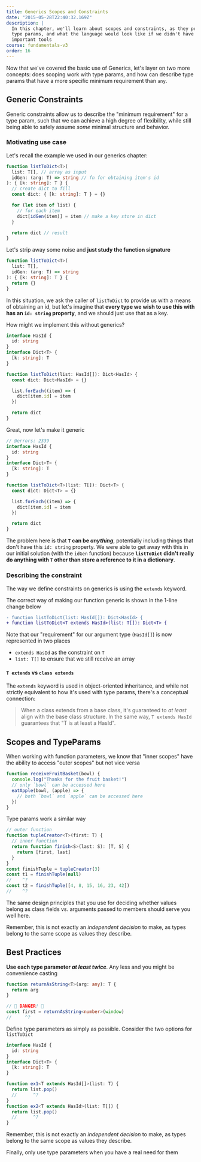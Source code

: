 ```yaml
---
title: Generics Scopes and Constraints
date: "2015-05-28T22:40:32.169Z"
description: |
  In this chapter, we'll learn about scopes and constraints, as they pertain to
  type params, and what the language would look like if we didn't have these
  important tools
course: fundamentals-v3
order: 16
---
```


Now that we've covered the basic use of Generics, let's layer on
two more concepts: does scoping work with type params, and how
can describe type params that have a more specific minimum requirement than `any`.

## Generic Constraints

Generic constraints allow us to describe the "minimum requirement" for a
type param, such that we can achieve a high degree of flexibility, while
still being able to safely assume _some_ minimal structure and behavior.

### Motivating use case

Let's recall the example we used in our generics chapter:

```ts twoslash
function listToDict<T>(
  list: T[], // array as input
  idGen: (arg: T) => string // fn for obtaining item's id
): { [k: string]: T } {
  // create dict to fill
  const dict: { [k: string]: T } = {}

  for (let item of list) {
    // for each item
    dict[idGen(item)] = item // make a key store in dict
  }

  return dict // result
}
```

Let's strip away some noise and **just study the function signature**

```ts twoslash
function listToDict<T>(
  list: T[],
  idGen: (arg: T) => string
): { [k: string]: T } {
  return {}
}
```

In this situation, we ask the caller of `listToDict` to provide us with a means
of obtaining an id, but let's imagine that **every type we wish to use this
with has an `id: string` property**, and we should just use that as a key.

How might we implement this without generics?

```ts twoslash
interface HasId {
  id: string
}
interface Dict<T> {
  [k: string]: T
}

function listToDict(list: HasId[]): Dict<HasId> {
  const dict: Dict<HasId> = {}

  list.forEach((item) => {
    dict[item.id] = item
  })

  return dict
}
```

Great, now let's make it generic

```ts twoslash
// @errors: 2339
interface HasId {
  id: string
}
interface Dict<T> {
  [k: string]: T
}

function listToDict<T>(list: T[]): Dict<T> {
  const dict: Dict<T> = {}

  list.forEach((item) => {
    dict[item.id] = item
  })

  return dict
}
```

The problem here is that **`T` can be _anything_**, potentially
including things that don't have this `id: string` property. We
were able to get away with this in our initial solution (with the `idGen` function)
because **`listToDict` didn't really do anything with `T` other than store a reference
to it in a dictionary**.

### Describing the constraint

The way we define constraints on generics is using the
`extends` keyword.

The correct way of making our function generic is shown
in the 1-line change below

```diff
- function listToDict(list: HasId[]): Dict<HasId> {
+ function listToDict<T extends HasId>(list: T[]): Dict<T> {
```

Note that our "requirement" for our argument type (`HasId[]`)
is now represented in two places

- `extends HasId` as the constraint on `T`
- `list: T[]` to ensure that we still receive an array

#### `T extends` vs `class extends`

The `extends` keyword is used in object-oriented inheritance, and
while not strictly equivalent to how it's used with type params,
there's a conceptual connection:

> When a class extends from a base class, it's guaranteed
> to _at least_ align with the base class structure. In the same
> way, `T extends HasId` guarantees that "T is at least a HasId".

## Scopes and TypeParams

When working with function parameters, we know that "inner scopes"
have the ability to access "outer scopes" but not vice versa

```js
function receiveFruitBasket(bowl) {
  console.log("Thanks for the fruit basket!")
  // only `bowl` can be accessed here
  eatApple(bowl, (apple) => {
    // both `bowl` and `apple` can be accessed here
  })
}
```

Type params work a similar way

```ts twoslash
// outer function
function tupleCreator<T>(first: T) {
  // inner function
  return function finish<S>(last: S): [T, S] {
    return [first, last]
  }
}
const finishTuple = tupleCreator(3)
const t1 = finishTuple(null)
//    ^?
const t2 = finishTuple([4, 8, 15, 16, 23, 42])
//    ^?
```

The same design principles that you use for deciding whether values belong as
class fields vs. arguments passed to members should serve you well here.

Remember, this is not exactly an _independent decision_ to make, as
types belong to the same scope as values they describe.

## Best Practices

**Use each type parameter _at least twice_**. Any less and you might be convenience casting

```ts twoslash
function returnAsString<T>(arg: any): T {
  return arg
}

// 🚨 DANGER! 🚨
const first = returnAsString<number>(window)
//     ^?
```

Define type parameters as simply as possible. Consider the two options for `listToDict`

```ts twoslash
interface HasId {
  id: string
}
interface Dict<T> {
  [k: string]: T
}

function ex1<T extends HasId[]>(list: T) {
  return list.pop()
  //      ^?
}
function ex2<T extends HasId>(list: T[]) {
  return list.pop()
  //      ^?
}
```

Remember, this is not exactly an _independent decision_ to make, as 
types belong to the same scope as values they describe.

Finally, only use type parameters when you have a real need for them
